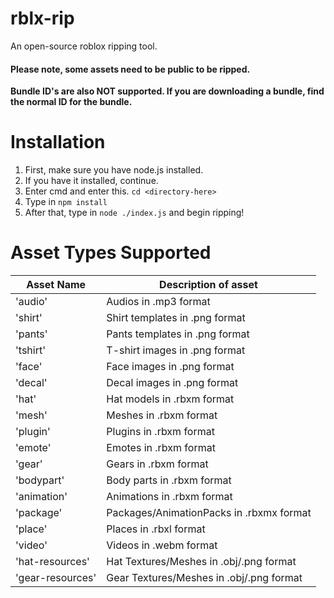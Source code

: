 # rblx-rip
An open-source roblox ripping tool.
#### Please note, some assets need to be public to be ripped.
**Bundle ID's are also NOT supported. If you are downloading a bundle, find the normal ID for the bundle.**
# Installation
1. First, make sure you have node.js installed.
2. If you have it installed, continue.
3. Enter cmd and enter this. `cd <directory-here>`
4. Type in `npm install`
5. After that, type in `node ./index.js` and begin ripping!

# Asset Types Supported
| Asset Name  | Description of asset |
| ------------ | ------------ |
|'audio' | Audios in .mp3 format |
| 'shirt'  |Shirt templates in .png format   |
| 'pants'  |Pants templates in .png format   |
|'tshirt'   | T-shirt images in .png format  |
| 'face'  | Face images in .png format  |
|  'decal' | Decal images in .png format  |
| 'hat'  | Hat models in .rbxm format  |
|  'mesh' | Meshes in .rbxm format |
| 'plugin'  | Plugins in .rbxm format  |
| 'emote'  | Emotes in .rbxm format  |
|  'gear' | Gears in .rbxm format  |
| 'bodypart'  | Body parts in .rbxm format  |
|  'animation'  | Animations in .rbxm format  |
| 'package'  |  Packages/AnimationPacks in .rbxmx format|
| 'place'  | Places in .rbxl format  |
|  'video' | Videos in .webm format  |
| 'hat-resources'| Hat Textures/Meshes in .obj/.png format|
| 'gear-resources' | Gear Textures/Meshes in .obj/.png format|
